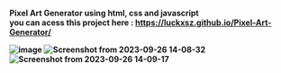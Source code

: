 <strong>Pixel Art Generator using html, css and javascript <br>
you can acess this project here : https://luckxsz.github.io/Pixel-Art-Generator/<strong/>

![image](https://github.com/LuckxSz/Pixel-Art-Generator/assets/135531180/7d7c9dc0-d201-446b-adeb-0d6ea6a0adef)
![Screenshot from 2023-09-26 14-08-32](https://github.com/LuckxSz/Pixel-Art/assets/135531180/848a5493-dfbf-4687-8bd6-9226e16adbea)
![Screenshot from 2023-09-26 14-09-17](https://github.com/LuckxSz/Pixel-Art/assets/135531180/83796bd8-2d97-490d-911e-993aba3097fe)


